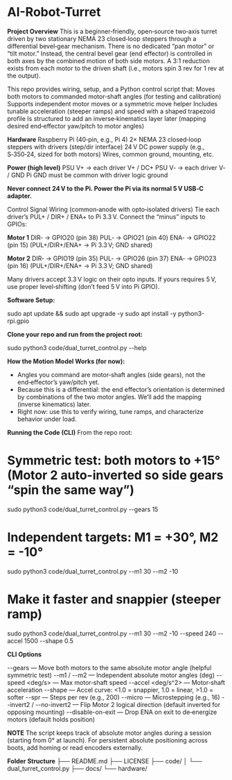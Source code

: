 # AI-Robot-Turret

**Project Overview**
This is a beginner‑friendly, open‑source two‑axis turret driven by two stationary NEMA 23 closed‑loop steppers through a differential bevel‑gear mechanism. There is no dedicated “pan motor” or “tilt motor.” Instead, the central bevel gear (end effector) is controlled in both axes by the combined motion of both side motors.
A 3:1 reduction exists from each motor to the driven shaft (i.e., motors spin 3 rev for 1 rev at the output).

This repo provides wiring, setup, and a Python control script that:
Moves both motors to commanded motor‑shaft angles (for testing and calibration)
Supports independent motor moves or a symmetric move helper
Includes tunable acceleration (steeper ramps) and speed with a shaped trapezoid profile
Is structured to add an inverse‑kinematics layer later (mapping desired end‑effector yaw/pitch to motor angles)

**Hardware**
Raspberry Pi (40‑pin, e.g., Pi 4)
2× NEMA 23 closed‑loop steppers with drivers (step/dir interface)
24 V DC power supply (e.g., S‑350‑24, sized for both motors)
Wires, common ground, mounting, etc.

**Power (high level)**
PSU V+ → each driver V+ / DC+
PSU V‑ → each driver V‑ / GND
Pi GND must be common with driver logic ground

**Never connect 24 V to the Pi. Power the Pi via its normal 5 V USB‑C adapter.**

Control Signal Wiring (common‑anode with opto‑isolated drivers)
Tie each driver’s PUL+ / DIR+ / ENA+ to Pi 3.3 V.
Connect the “minus” inputs to GPIOs:

**Motor 1**
DIR‑ → GPIO20 (pin 38)
PUL‑ → GPIO21 (pin 40)
ENA‑ → GPIO22 (pin 15)
(PUL+/DIR+/ENA+ → Pi 3.3 V; GND shared)

**Motor 2**
DIR‑ → GPIO19 (pin 35)
PUL‑ → GPIO26 (pin 37)
ENA‑ → GPIO23 (pin 16)
(PUL+/DIR+/ENA+ → Pi 3.3 V; GND shared)

Many drivers accept 3.3 V logic on their opto inputs. If yours requires 5 V, use proper level‑shifting (don’t feed 5 V into Pi GPIO).

**Software Setup:**

sudo apt update && sudo apt upgrade -y
sudo apt install -y python3-rpi.gpio

**Clone your repo and run from the project root:**

sudo python3 code/dual_turret_control.py --help

**How the Motion Model Works (for now):**
- Angles you command are motor‑shaft angles (side gears), not the end‑effector’s yaw/pitch yet.
- Because this is a differential: the end effector’s orientation is determined by combinations of the two motor angles. We’ll add the mapping (inverse kinematics) later.
- Right now: use this to verify wiring, tune ramps, and characterize behavior under load.

**Running the Code (CLI)**
From the repo root:

# Symmetric test: both motors to +15° (Motor 2 auto-inverted so side gears “spin the same way”)
sudo python3 code/dual_turret_control.py --gears 15

# Independent targets: M1 = +30°, M2 = -10°
sudo python3 code/dual_turret_control.py --m1 30 --m2 -10

# Make it faster and snappier (steeper ramp)
sudo python3 code/dual_turret_control.py --m1 30 --m2 -10 --speed 240 --accel 1500 --shape 0.5

**CLI Options**

--gears <deg> — Move both motors to the same absolute motor angle (helpful symmetric test)
--m1 <deg> / --m2 <deg> — Independent absolute motor angles (deg)
--speed <deg/s> — Max motor‑shaft speed
--accel <deg/s^2> — Motor‑shaft acceleration
--shape <float> — Accel curve: <1.0 = snappier, 1.0 = linear, >1.0 = softer
--spr <int> — Steps per rev (e.g., 200)
--micro <int> — Microstepping (e.g., 16)
--invert2 / --no-invert2 — Flip Motor 2 logical direction (default inverted for opposing mounting)
--disable-on-exit — Drop ENA on exit to de‑energize motors (default holds position)

**NOTE** The script keeps track of absolute motor angles during a session (starting from 0° at launch). For persistent absolute positioning across boots, add homing or read encoders externally.

**Folder Structure**
├── README.md
├── LICENSE
├── code/
│   └── dual_turret_control.py
├── docs/
└── hardware/

